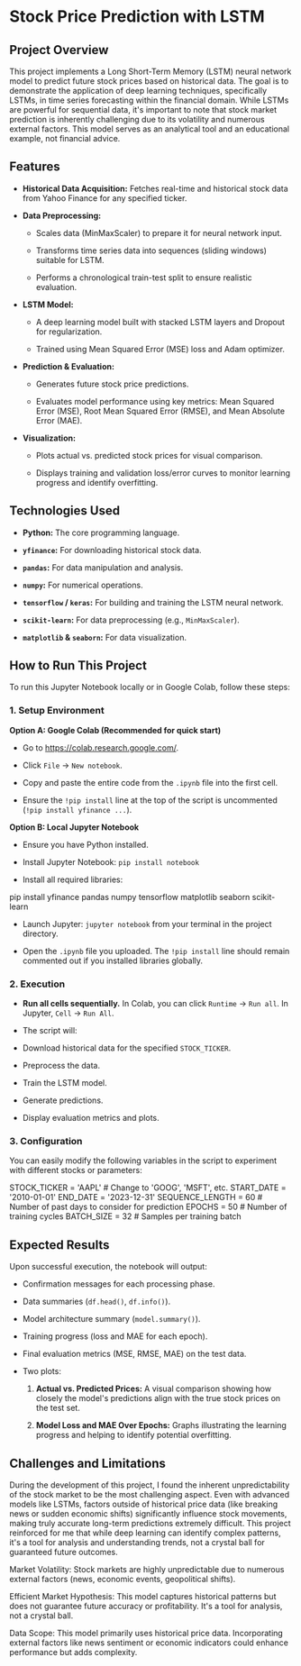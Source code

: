 # Stock Price Prediction with LSTM

## Project Overview

This project implements a Long Short-Term Memory (LSTM) neural network model to predict future stock prices based on historical data. The goal is to demonstrate the application of deep learning techniques, specifically LSTMs, in time series forecasting within the financial domain. While LSTMs are powerful for sequential data, it's important to note that stock market prediction is inherently challenging due to its volatility and numerous external factors. This model serves as an analytical tool and an educational example, not financial advice.

## Features

* **Historical Data Acquisition:** Fetches real-time and historical stock data from Yahoo Finance for any specified ticker.

* **Data Preprocessing:**

  * Scales data (MinMaxScaler) to prepare it for neural network input.

  * Transforms time series data into sequences (sliding windows) suitable for LSTM.

  * Performs a chronological train-test split to ensure realistic evaluation.

* **LSTM Model:**

  * A deep learning model built with stacked LSTM layers and Dropout for regularization.

  * Trained using Mean Squared Error (MSE) loss and Adam optimizer.

* **Prediction & Evaluation:**

  * Generates future stock price predictions.

  * Evaluates model performance using key metrics: Mean Squared Error (MSE), Root Mean Squared Error (RMSE), and Mean Absolute Error (MAE).

* **Visualization:**

  * Plots actual vs. predicted stock prices for visual comparison.

  * Displays training and validation loss/error curves to monitor learning progress and identify overfitting.

## Technologies Used

* **Python:** The core programming language.

* **`yfinance`:** For downloading historical stock data.

* **`pandas`:** For data manipulation and analysis.

* **`numpy`:** For numerical operations.

* **`tensorflow` / `keras`:** For building and training the LSTM neural network.

* **`scikit-learn`:** For data preprocessing (e.g., `MinMaxScaler`).

* **`matplotlib` & `seaborn`:** For data visualization.

## How to Run This Project

To run this Jupyter Notebook locally or in Google Colab, follow these steps:

### 1. Setup Environment

**Option A: Google Colab (Recommended for quick start)**

* Go to <https://colab.research.google.com/>.

* Click `File` -> `New notebook`.

* Copy and paste the entire code from the `.ipynb` file into the first cell.

* Ensure the `!pip install` line at the top of the script is uncommented (`!pip install yfinance ...`).

**Option B: Local Jupyter Notebook**

* Ensure you have Python installed.

* Install Jupyter Notebook: `pip install notebook`

* Install all required libraries:

pip install yfinance pandas numpy tensorflow matplotlib seaborn scikit-learn


* Launch Jupyter: `jupyter notebook` from your terminal in the project directory.

* Open the `.ipynb` file you uploaded. The `!pip install` line should remain commented out if you installed libraries globally.

### 2. Execution

* **Run all cells sequentially.** In Colab, you can click `Runtime` -> `Run all`. In Jupyter, `Cell` -> `Run All`.

* The script will:

* Download historical data for the specified `STOCK_TICKER`.

* Preprocess the data.

* Train the LSTM model.

* Generate predictions.

* Display evaluation metrics and plots.

### 3. Configuration

You can easily modify the following variables in the script to experiment with different stocks or parameters:

STOCK_TICKER = 'AAPL'       # Change to 'GOOG', 'MSFT', etc.
START_DATE = '2010-01-01'
END_DATE = '2023-12-31'
SEQUENCE_LENGTH = 60        # Number of past days to consider for prediction
EPOCHS = 50                 # Number of training cycles
BATCH_SIZE = 32             # Samples per training batch


## Expected Results

Upon successful execution, the notebook will output:

* Confirmation messages for each processing phase.

* Data summaries (`df.head()`, `df.info()`).

* Model architecture summary (`model.summary()`).

* Training progress (loss and MAE for each epoch).

* Final evaluation metrics (MSE, RMSE, MAE) on the test data.

* Two plots:

  1. **Actual vs. Predicted Prices:** A visual comparison showing how closely the model's predictions align with the true stock prices on the test set.

  2. **Model Loss and MAE Over Epochs:** Graphs illustrating the learning progress and helping to identify potential overfitting.

## Challenges and Limitations

During the development of this project, I found the inherent unpredictability of the stock market to be the most challenging aspect. Even with advanced models like LSTMs, factors outside of historical price data (like breaking news or sudden economic shifts) significantly influence stock movements, making truly accurate long-term predictions extremely difficult. This project reinforced for me that while deep learning can identify complex patterns, it's a tool for analysis and understanding trends, not a crystal ball for guaranteed future outcomes.

Market Volatility: Stock markets are highly unpredictable due to numerous external factors (news, economic events, geopolitical shifts).

Efficient Market Hypothesis: This model captures historical patterns but does not guarantee future accuracy or profitability. It's a tool for analysis, not a crystal ball.

Data Scope: This model primarily uses historical price data. Incorporating external factors like news sentiment or economic indicators could enhance performance but adds complexity.

